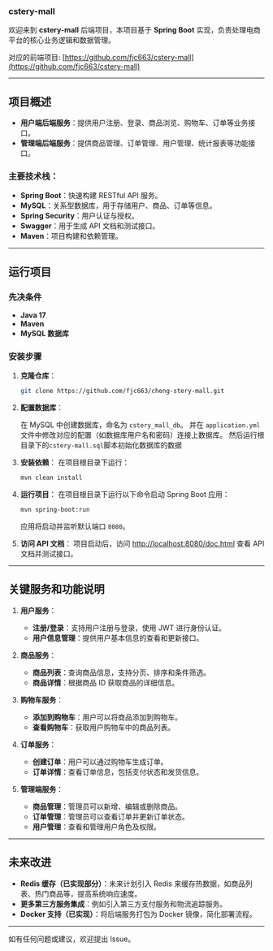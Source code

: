 ### cstery-mall

欢迎来到 **cstery-mall** 后端项目，本项目基于 **Spring Boot** 实现，负责处理电商平台的核心业务逻辑和数据管理。

对应的前端项目: [https://github.com/fjc663/cstery-mall](https://github.com/fjc663/cstery-mall)

---

## 项目概述

- **用户端后端服务**：提供用户注册、登录、商品浏览、购物车、订单等业务接口。
- **管理端后端服务**：提供商品管理、订单管理、用户管理、统计报表等功能接口。

### 主要技术栈：

- **Spring Boot**：快速构建 RESTful API 服务。
- **MySQL**：关系型数据库，用于存储用户、商品、订单等信息。
- **Spring Security**：用户认证与授权。
- **Swagger**：用于生成 API 文档和测试接口。
- **Maven**：项目构建和依赖管理。

---

## 运行项目

### 先决条件

- **Java 17** 
- **Maven**
- **MySQL 数据库**

### 安装步骤

1. **克隆仓库**：
   ```bash
   git clone https://github.com/fjc663/cheng-stery-mall.git
   ```

2. **配置数据库**：

   在 MySQL 中创建数据库，命名为 `cstery_mall_db`。 
   并在 `application.yml` 文件中修改对应的配置（如数据库用户名和密码）连接上数据库。
   然后运行根目录下的`cstery-mall.sql`脚本初始化数据库的数据

3. **安装依赖**：
   在项目根目录下运行：
   ```bash
   mvn clean install
   ```

4. **运行项目**：
   在项目根目录下运行以下命令启动 Spring Boot 应用：
   ```bash
   mvn spring-boot:run
   ```

   应用将启动并监听默认端口 `8080`。

5. **访问 API 文档**：
   项目启动后，访问 [http://localhost:8080/doc.html](http://localhost:8080/doc.html) 查看 API 文档并测试接口。

---

## 关键服务和功能说明

1. **用户服务**：
    - **注册/登录**：支持用户注册与登录，使用 JWT 进行身份认证。
    - **用户信息管理**：提供用户基本信息的查看和更新接口。

2. **商品服务**：
    - **商品列表**：查询商品信息，支持分页、排序和条件筛选。
    - **商品详情**：根据商品 ID 获取商品的详细信息。

3. **购物车服务**：
    - **添加到购物车**：用户可以将商品添加到购物车。
    - **查看购物车**：获取用户购物车中的商品列表。

4. **订单服务**：
    - **创建订单**：用户可以通过购物车生成订单。
    - **订单详情**：查看订单信息，包括支付状态和发货信息。

5. **管理端服务**：
    - **商品管理**：管理员可以新增、编辑或删除商品。
    - **订单管理**：管理员可以查看订单并更新订单状态。
    - **用户管理**：查看和管理用户角色及权限。

---

## 未来改进

- **Redis 缓存（已实现部分）**：未来计划引入 Redis 来缓存热数据，如商品列表、热门商品等，提高系统响应速度。
- **更多第三方服务集成**：例如引入第三方支付服务和物流追踪服务。
- **Docker 支持（已实现）**：将后端服务打包为 Docker 镜像，简化部署流程。

---

如有任何问题或建议，欢迎提出 Issue。